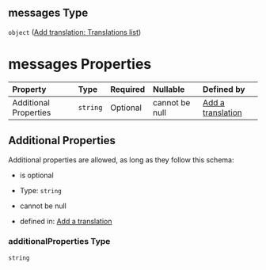 ## messages Type

`object` ([Add translation: Translations list](add-translation-anyof-italiano-properties-add-translation-translations-list.md))

# messages Properties

| Property              | Type     | Required | Nullable       | Defined by                                                                                                                                                                                        |
| :-------------------- | :------- | :------- | :------------- | :------------------------------------------------------------------------------------------------------------------------------------------------------------------------------------------------ |
| Additional Properties | `string` | Optional | cannot be null | [Add a translation](add-translation-anyof-italiano-properties-add-translation-translations-list-additionalproperties.md "add-translation.json#/anyOf/4/properties/messages/additionalProperties") |

## Additional Properties

Additional properties are allowed, as long as they follow this schema:



*   is optional

*   Type: `string`

*   cannot be null

*   defined in: [Add a translation](add-translation-anyof-italiano-properties-add-translation-translations-list-additionalproperties.md "add-translation.json#/anyOf/4/properties/messages/additionalProperties")

### additionalProperties Type

`string`
